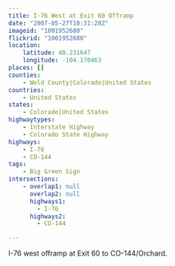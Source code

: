 ```yaml
---
title: I-76 West at Exit 60 Offramp
date: "2007-05-27T10:31:28Z"
imageid: "1001952680"
flickrid: "1001952680"
location:
    latitude: 40.231647
    longitude: -104.170463
places: []
counties:
    - Weld County|Colorado|United States
countries:
    - United States
states:
    - Colorado|United States
highwaytypes:
    - Interstate Highway
    - Colorado State Highway
highways:
    - I-76
    - CO-144
tags:
    - Big Green Sign
intersections:
    - overlap1: null
      overlap2: null
      highways1:
        - I-76
      highways2:
        - CO-144

---
```

I-76 west offramp at Exit 60 to CO-144/Orchard.